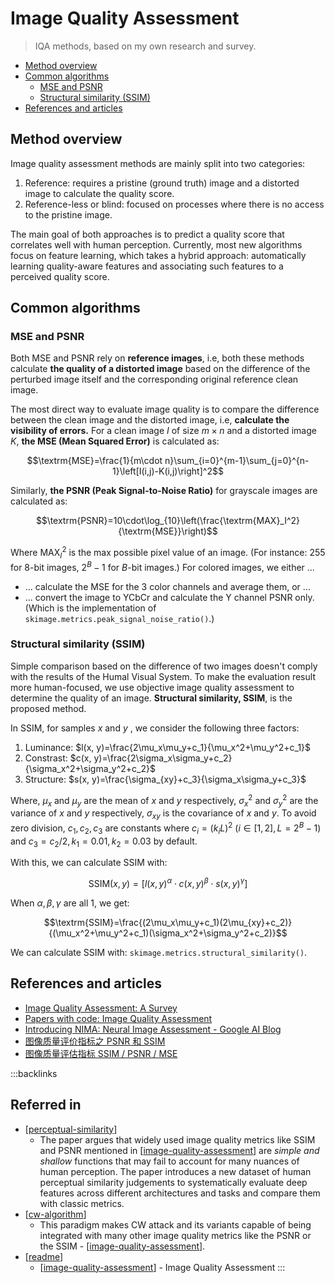 # Image Quality Assessment

> IQA methods, based on my own research and survey.

- [Method overview](#method-overview)
- [Common algorithms](#common-algorithms)
  - [MSE and PSNR](#mse-and-psnr)
  - [Structural similarity (SSIM)](#structural-similarity-ssim)
- [References and articles](#references-and-articles)

## Method overview

Image quality assessment methods are mainly split into two categories:

1. Reference: requires a pristine (ground truth) image and a distorted image to calculate the quality score.
2. Reference-less or blind: focused on processes where there is no access to the pristine image.

The main goal of both approaches is to predict a quality score that correlates well with human perception. Currently, most new algorithms focus on feature learning, which takes a hybrid approach: automatically learning quality-aware features and associating such features to a perceived quality score.

## Common algorithms

### MSE and PSNR

<p class="callout">
Both MSE and PSNR rely on <b>reference images</b>, i.e, both these methods calculate <b>the quality of a distorted image</b> based on the difference of the perturbed image itself and the corresponding original reference clean image.
</p>

The most direct way to evaluate image quality is to compare the difference between the clean image and the distorted image, i.e, **calculate the visibility of errors.** For a clean image $I$ of size $m\times n$ and a distorted image $K$, **the $\text{MSE}$ (Mean Squared Error)** is calculated as:

$$\textrm{MSE}=\frac{1}{m\cdot n}\sum_{i=0}^{m-1}\sum_{j=0}^{n-1}\left[I(i,j)-K(i,j)\right]^2$$

Similarly, **the $\text{PSNR}$ (Peak Signal-to-Noise Ratio)** for grayscale images are calculated as:

$$\textrm{PSNR}=10\cdot\log_{10}\left(\frac{\textrm{MAX}_I^2}{\textrm{MSE}}\right)$$

Where $\text{MAX}_I^2$ is the max possible pixel value of an image. (For instance: 255 for 8-bit images, $2^B-1$ for $B$-bit images.) For colored images, we either ...

- ... calculate the $\text{MSE}$ for the 3 color channels and average them, or ...
- ... convert the image to YCbCr and calculate the Y channel $\text{PSNR}$ only. (Which is the implementation of `skimage.metrics.peak_signal_noise_ratio()`.)

### Structural similarity (SSIM)

Simple comparison based on the difference of two images doesn't comply with the results of the Humal Visual System. To make the evaluation result more human-focused, we use objective image quality assessment to determine the quality of an image. **Structural similarity, SSIM**, is the proposed method.

In SSIM, for samples $x$ and $y$ , we consider the following three factors:

1. Luminance: $l(x, y)=\frac{2\mu_x\mu_y+c_1}{\mu_x^2+\mu_y^2+c_1}$
2. Constrast: $c(x, y)=\frac{2\sigma_x\sigma_y+c_2}{\sigma_x^2+\sigma_y^2+c_2}$
3. Structure: $s(x, y)=\frac{\sigma_{xy}+c_3}{\sigma_x\sigma_y+c_3}$

Where, $\mu_x$ and $\mu_y$ are the mean of $x$ and $y$ respectively, $\sigma_x^2$ and $\sigma_y^2$ are the variance of $x$ and $y$ respectively, $\sigma_{xy}$ is the covariance of $x$ and $y$. To avoid zero division, $c_1, c_2, c_3$ are constants where $c_i=(k_iL)^2\ (i\in[1,2], L=2^B-1)$ and $c_3=c_2/2, k_1=0.01, k_2=0.03$ by default.

With this, we can calculate SSIM with:

$$\textrm{SSIM}(x,y)=[l(x,y)^\alpha\cdot c(x,y)^\beta \cdot s(x,y)^\gamma]$$

When $\alpha, \beta, \gamma$ are all 1, we get:

$$\textrm{SSIM}=\frac{(2\mu_x\mu_y+c_1)(2\mu_{xy}+c_2)}{(\mu_x^2+\mu_y^2+c_1)(\sigma_x^2+\sigma_y^2+c_2)}$$

We can calculate SSIM with: `skimage.metrics.structural_similarity()`.

## References and articles

- [Image Quality Assessment: A Survey](https://medium.com/@ocampor/advanced-methods-for-iqa-37581ec3c31f)
- [Papers with code: Image Quality Assessment](https://paperswithcode.com/task/image-quality-assessment)
- [Introducing NIMA: Neural Image Assessment - Google AI Blog](https://ai.googleblog.com/2017/12/introducing-nima-neural-image-assessment.html)
- [图像质量评价指标之 PSNR 和 SSIM](https://zhuanlan.zhihu.com/p/50757421)
- [图像质量评估指标 SSIM / PSNR / MSE](https://zhuanlan.zhihu.com/p/150865007)

:::backlinks
## Referred in
* [[perceptual-similarity]]
	* The paper argues that widely used image quality metrics like SSIM and PSNR mentioned in [[image-quality-assessment]] are *simple and shallow* functions that may fail to account for many nuances of human perception. The paper introduces a new dataset of human perceptual similarity judgements to systematically evaluate deep features across different architectures and tasks and compare them with classic metrics.
* [[cw-algorithm]]
	* This paradigm makes CW attack and its variants capable of being integrated with many other image quality metrics like the PSNR or the SSIM - [[image-quality-assessment]].
* [[readme]]
	* [[image-quality-assessment]] - Image Quality Assessment
:::

[//begin]: # "Autogenerated link references for markdown compatibility"
[perceptual-similarity]: perceptual-similarity.md "Perceptual Similarity"
[image-quality-assessment]: image-quality-assessment.md "Image Quality Assessment"
[cw-algorithm]: cw-algorithm.md "The CW attack algorithm"
[readme]: readme.md "🔬 Spencer's Wiki"
[//end]: # "Autogenerated link references"